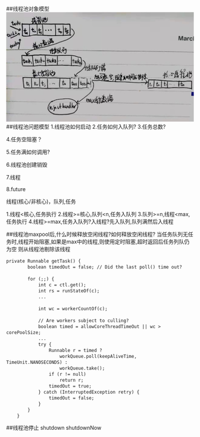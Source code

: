 ##线程池对象模型
![](.z_线程池问题清单_images/线程池.png)
##线程池问题模型
1.线程池如何启动
2.任务如何入队列?
3.任务总数?

4.任务空阻塞？

5.任务满如何调用?

6.线程池创建销毁

7.线程

8.future


线程(核心/非核心)，队列,任务

1.线程<核心,任务执行
2.线程>=核心,队列<n,任务入队列
3.队列>=n,线程<max,任务执行
4.线程>=max,任务入队列?入线程?先入队列,队列满然后入线程

##线程池maxpool后,什么时候释放空闲线程?如何释放空闲线程?
当任务队列无任务时,线程开始阻塞,如果是max中的线程,则使用定时阻塞,超时返回后任务列队仍为空
则从线程池剔除该线程
```
private Runnable getTask() {
        boolean timedOut = false; // Did the last poll() time out?

        for (;;) {
            int c = ctl.get();
            int rs = runStateOf(c);
            ...

            int wc = workerCountOf(c);

            // Are workers subject to culling?
            boolean timed = allowCoreThreadTimeOut || wc > corePoolSize;
            ...
            try {
                Runnable r = timed ?
                    workQueue.poll(keepAliveTime, TimeUnit.NANOSECONDS) :
                    workQueue.take();
                if (r != null)
                    return r;
                timedOut = true;
            } catch (InterruptedException retry) {
                timedOut = false;
            }
        }
    }
```
##线程池停止
shutdown
shutdownNow
